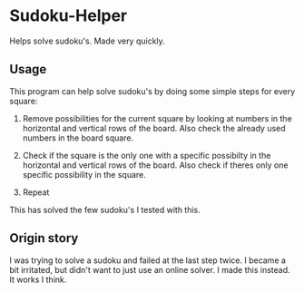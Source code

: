 # Sudoku-Helper
Helps solve sudoku's. Made very quickly.


## Usage

This program can help solve sudoku's by doing some simple steps for every square:

1. Remove possibilities for the current square by looking at numbers in the horizontal and vertical rows of the board. Also check the already used numbers in the board square.

2. Check if the square is the only one with a specific possibilty in the horizontal and vertical rows of the board. Also check if theres only one specific possibility in the square.

3. Repeat

This has solved the few sudoku's I tested with this.

## Origin story

I was trying to solve a sudoku and failed at the last step twice. I became a bit irritated, but didn't want to just use an online solver. I made this instead. It works I think.
